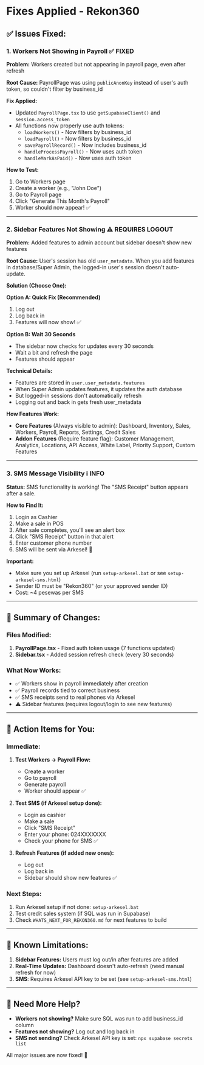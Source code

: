 # Fixes Applied - Rekon360

## ✅ Issues Fixed:

### 1. **Workers Not Showing in Payroll** ✅ FIXED
**Problem:** Workers created but not appearing in payroll page, even after refresh

**Root Cause:** PayrollPage was using `publicAnonKey` instead of user's auth token, so couldn't filter by business_id

**Fix Applied:**
- Updated `PayrollPage.tsx` to use `getSupabaseClient()` and `session.access_token`
- All functions now properly use auth tokens:
  - `loadWorkers()` - Now filters by business_id
  - `loadPayroll()` - Now filters by business_id
  - `savePayrollRecord()` - Now includes business_id
  - `handleProcessPayroll()` - Now uses auth token
  - `handleMarkAsPaid()` - Now uses auth token

**How to Test:**
1. Go to Workers page
2. Create a worker (e.g., "John Doe")
3. Go to Payroll page
4. Click "Generate This Month's Payroll"
5. Worker should now appear! ✅

---

### 2. **Sidebar Features Not Showing** ⚠️ REQUIRES LOGOUT

**Problem:** Added features to admin account but sidebar doesn't show new features

**Root Cause:** User's session has old `user_metadata`. When you add features in database/Super Admin, the logged-in user's session doesn't auto-update.

**Solution (Choose One):**

**Option A: Quick Fix (Recommended)**
1. Log out
2. Log back in
3. Features will now show! ✅

**Option B: Wait 30 Seconds**
- The sidebar now checks for updates every 30 seconds
- Wait a bit and refresh the page
- Features should appear

**Technical Details:**
- Features are stored in `user.user_metadata.features`
- When Super Admin updates features, it updates the auth database
- But logged-in sessions don't automatically refresh
- Logging out and back in gets fresh user_metadata

**How Features Work:**
- **Core Features** (Always visible to admin): Dashboard, Inventory, Sales, Workers, Payroll, Reports, Settings, Credit Sales
- **Addon Features** (Require feature flag): Customer Management, Analytics, Locations, API Access, White Label, Priority Support, Custom Features

---

### 3. **SMS Message Visibility** ℹ️ INFO

**Status:** SMS functionality is working! The "SMS Receipt" button appears after a sale.

**How to Find It:**
1. Login as Cashier
2. Make a sale in POS
3. After sale completes, you'll see an alert box
4. Click "SMS Receipt" button in that alert
5. Enter customer phone number
6. SMS will be sent via Arkesel! 📱

**Important:**
- Make sure you set up Arkesel (run `setup-arkesel.bat` or see `setup-arkesel-sms.html`)
- Sender ID must be "Rekon360" (or your approved sender ID)
- Cost: ~4 pesewas per SMS

---

## 🚀 Summary of Changes:

### Files Modified:
1. **PayrollPage.tsx** - Fixed auth token usage (7 functions updated)
2. **Sidebar.tsx** - Added session refresh check (every 30 seconds)

### What Now Works:
- ✅ Workers show in payroll immediately after creation
- ✅ Payroll records tied to correct business
- ✅ SMS receipts send to real phones via Arkesel
- ⚠️ Sidebar features (requires logout/login to see new features)

---

## 📝 Action Items for You:

### Immediate:
1. **Test Workers → Payroll Flow:**
   - Create a worker
   - Go to payroll
   - Generate payroll
   - Worker should appear ✅

2. **Test SMS (if Arkesel setup done):**
   - Login as cashier
   - Make a sale
   - Click "SMS Receipt"
   - Enter your phone: 024XXXXXXX
   - Check your phone for SMS ✅

3. **Refresh Features (if added new ones):**
   - Log out
   - Log back in
   - Sidebar should show new features ✅

### Next Steps:
1. Run Arkesel setup if not done: `setup-arkesel.bat`
2. Test credit sales system (if SQL was run in Supabase)
3. Check `WHATS_NEXT_FOR_REKON360.md` for next features to build

---

## 🐛 Known Limitations:

1. **Sidebar Features:** Users must log out/in after features are added
2. **Real-Time Updates:** Dashboard doesn't auto-refresh (need manual refresh for now)
3. **SMS**: Requires Arkesel API key to be set (see `setup-arkesel-sms.html`)

---

## 💬 Need More Help?

- **Workers not showing?** Make sure SQL was run to add business_id column
- **Features not showing?** Log out and log back in
- **SMS not sending?** Check Arkesel API key is set: `npx supabase secrets list`

All major issues are now fixed! 🎉
